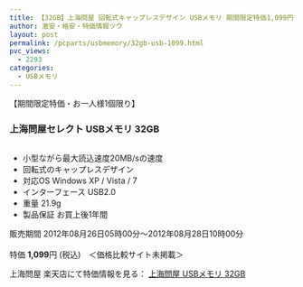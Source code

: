 ```yaml
---
title: 【32GB】上海問屋 回転式キャップレスデザイン USBメモリ 期間限定特価1,099円！
author: 激安・格安・特価情報ツウ
layout: post
permalink: /pcparts/usbmemory/32gb-usb-1099.html
pvc_views:
  - 2293
categories:
  - USBメモリ
---
```

【期間限定特価・お一人様1個限り】  


### 上海問屋セレクト USBメモリ 32GB

<div class="img-bg2 img_L">
  <a href="http://hb.afl.rakuten.co.jp/hgc/032ab3e9.5b793415.039e5bec.4fa1c071/?pc=http%3a%2f%2fitem.rakuten.co.jp%2fdonya%2f66873-ss%2f%3fscid%3daf_ich_link_img&m=http%3a%2f%2fm.rakuten.co.jp%2fdonya%2fi%2f10927021%2f" target="_blank"><img src="http://hbb.afl.rakuten.co.jp/hgb/?pc=http%3a%2f%2fthumbnail.image.rakuten.co.jp%2f%400_mall%2fdonya%2fcabinet%2fflashitem3%2f66873s-0.jpg%3f_ex%3d128x128&m=http%3a%2f%2fthumbnail.image.rakuten.co.jp%2f%400_mall%2fdonya%2fcabinet%2fflashitem3%2f66873s-0.jpg" border="0" title="" alt="" /></a>
</div>

<!--more-->

  * 小型ながら最大読込速度20MB/sの速度
  * 回転式のキャップレスデザイン
  * 対応OS Windows XP / Vista / 7
  * インターフェース USB2.0
  * 重量 21.9g
  * 製品保証 お買上後1年間

販売期間 2012年08月26日05時00分～2012年08月28日10時00分  
<br clear="all" />特価 <span class="tokka-price"><strong>1,099</strong></span>円 (税込)　＜価格比較サイト未掲載＞

上海問屋 楽天店にて特価情報を見る： <a href="http://hb.afl.rakuten.co.jp/hgc/032ab3e9.5b793415.039e5bec.4fa1c071/?pc=http%3a%2f%2fitem.rakuten.co.jp%2fdonya%2f66873-ss%2f%3fscid%3daf_ich_link_img&m=http%3a%2f%2fm.rakuten.co.jp%2fdonya%2fi%2f10927021%2f" target="_blank"><span class="fs150p">上海問屋 USBメモリ 32GB</span></a>
